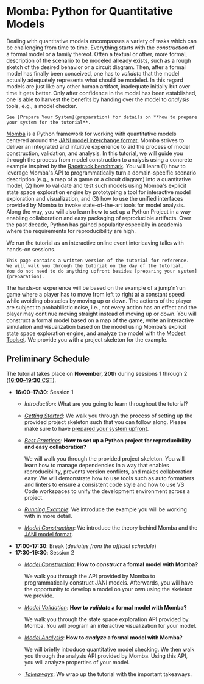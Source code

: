 # Momba: Python for Quantitative Models

Dealing with quantitative models encompasses a variety of tasks which can be challenging from time to time.
Everything starts with the *construction* of a formal model or a family thereof.
Often a textual or other, more formal, description of the scenario to be modeled already exists, such as a rough sketch of the desired behavior or a circuit diagram.
Then, after a formal model has finally been conceived, one has to *validate* that the model actually adequately represents what should be modeled.
In this regard models are just like any other human artifact, inadequate initially but over time it gets better.
Only after confidence in the model has been established, one is able to harvest the benefits by handing over the model to *analysis* tools, e.g., a model checker.

```{important}
See [Prepare Your System](preparation) for details on **how to prepare your system for the tutorial**.
```

[Momba](https://momba.dev) is a Python framework for working with quantitative models centered around the [JANI model interchange format](https://jani-spec.org).
Momba strives to deliver an integrated and intuitive experience to aid the process of model construction, validation, and analysis.
In this tutorial, we will guide you through the process from model construction to analysis using a concrete example inspired by the [Racetrack benchmark](https://racetrack.perspicuous-computing.science/).
You will learn (1) how to leverage Momba's API to programmatically turn a domain-specific scenario description (e.g., a map of a game or a circuit diagram) into a quantitative model, (2) how to validate and test such models using Momba's explicit state space exploration engine by prototyping a tool for interactive model exploration and visualization, and (3) how to use the unified interfaces provided by Momba to invoke state-of-the-art tools for model analysis.
Along the way, you will also learn how to set up a Python Project in a way enabling collaboration and easy packaging of reproducible artifacts.
Over the past decade, Python has gained popularity especially in academia where the requirements for reproducibility are high.

We run the tutorial as an interactive online event interleaving talks with hands-on sessions.

```{hint}
This page contains a written version of the tutorial for reference.
We will walk you through the tutorial on the day of the tutorial.
You do not need to do anything upfront besides [preparing your system](preparation).
```

The hands-on experience will be based on the example of a jump'n'run game where a player has to move from left to right at a constant speed while avoiding obstacles by moving up or down.
The actions of the player are subject to probabilistic noise, i.e., not every action has an effect and the player may continue moving straight instead of moving up or down.
You will construct a formal model based on a map of the game, write an interactive simulation and visualization based on the model using Momba's explicit state space exploration engine, and analyze the model with the [Modest Toolset](https://modestchecker.org).
We provide you with a project skeleton for the example.


## Preliminary Schedule

The tutorial takes place on **November, 20th** during sessions 1 through 2 ([**16:00–19:30** CST](https://www.timeanddate.com/worldclock/fixedtime.html?msg=FM%2721%3A+Momba+Tutorial&iso=20211120T16&p1=33&ah=3&am=30)).

- **16:00–17:30**: Session 1
  - *Introduction*: What are you going to learn throughout the tutorial?
  - [*Getting Started*](tutorial/getting-started): We walk you through the process of setting up the provided project skeleton such that you can follow along.
    Please make sure to have [prepared your system upfront](preparation).
  - [*Best Practices*](tutorial/best-practices): **How to set up a Python project for reproducibility and easy collaboration?**

      We will walk you through the provided project skeleton.
      You will learn how to manage dependencies in a way that enables reproducibility, prevents version conflicts, and makes collaboration easy.
      We will demonstrate how to use tools such as auto formatters and linters to ensure a consistent code style and how to use VS Code workspaces to unify the development environment across a project.
  - [*Running Example*](tutorial/running-example): We introduce the example you will be working with in more detail.
  - [*Model Construction*](tutorial/model-construction):
      We introduce the theory behind Momba and the [JANI model format](https://jani-spec.org).
- **17:00–17:30**: Break (*deviates from the official schedule*)
- **17:30–19:30**: Session 2
  - [*Model Construction*](tutorial/model-construction): **How to *construct* a formal model with Momba?**

      We walk you through the API provided by Momba to programmatically construct JANI models.
      Afterwards, you will have the opportunity to develop a model on your own using the skeleton we provide.
  - [*Model Validation*](tutorial/model-validation): **How to *validate* a formal model with Momba?**

      We walk you through the state space exploration API provided by Momba.
      You will program an interactive visualization for your model.
  - [*Model Analysis*](tutorial/model-analysis): **How to *analyze* a formal model with Momba?**

      We will briefly introduce quantitative model checking.
      We then walk you through the analysis API provided by Momba.
      Using this API, you will analyze properties of your model.
  - [*Takeaways*](tutorial/takeaways): We wrap up the tutorial with the important takeaways.